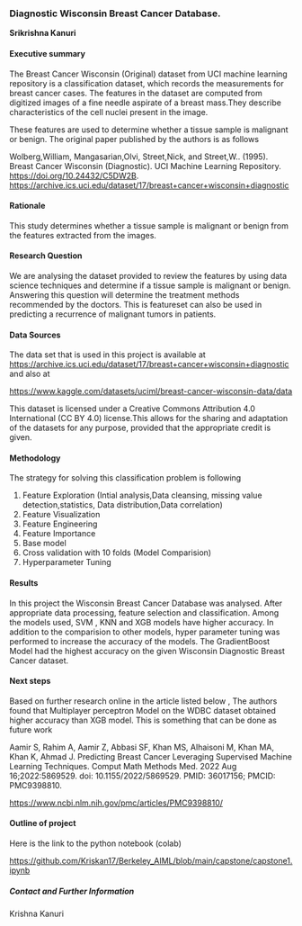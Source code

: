 ### Diagnostic Wisconsin Breast Cancer Database.

**Srikrishna Kanuri**

#### Executive summary
The Breast Cancer Wisconsin (Original) dataset from UCI machine learning repository is a classification dataset, which records the measurements for breast cancer cases. The features in the dataset are computed from digitized images of a fine needle aspirate of a breast mass.They describe characteristics of the cell nuclei present in the image. 

These features are used to determine whether a tissue sample is malignant or benign. The original paper published by the authors is as follows

Wolberg,William, Mangasarian,Olvi, Street,Nick, and Street,W.. (1995). Breast Cancer Wisconsin (Diagnostic). UCI Machine Learning Repository. https://doi.org/10.24432/C5DW2B.
https://archive.ics.uci.edu/dataset/17/breast+cancer+wisconsin+diagnostic

#### Rationale
This study determines whether a tissue sample is malignant or benign from the features extracted from the images.

#### Research Question

We are analysing the dataset provided to review the features by using data science techniques and determine if a tissue sample is malignant or benign.
Answering this question will determine the treatment methods recommended by the doctors. This is featureset can also be used in predicting a recurrence of malignant tumors in patients.

#### Data Sources
The data set that is used in this project is available at 
https://archive.ics.uci.edu/dataset/17/breast+cancer+wisconsin+diagnostic
and also at 

https://www.kaggle.com/datasets/uciml/breast-cancer-wisconsin-data/data


This dataset is licensed under a Creative Commons Attribution 4.0 International (CC BY 4.0) license.This allows for the sharing and adaptation of the datasets for any purpose, provided that the appropriate credit is given.


#### Methodology
The strategy for solving this classification problem is following 

1. Feature Exploration (Intial analysis,Data cleansing, missing value detection,statistics, Data distribution,Data correlation)	
2. Feature Visualization
3. Feature Engineering
4. Feature Importance
5. Base model
6. Cross validation with 10 folds (Model Comparision)
7. Hyperparameter Tuning

#### Results
In this project the Wisconsin Breast Cancer Database was analysed. After appropriate data processing, feature selection and classification.
Among the models used, SVM , KNN and XGB models have higher accuracy. In addition to the comparision to other models, hyper parameter tuning was performed to increase the accuracy of the models. The GradientBoost Model had the highest accuracy on the given Wisconsin Diagnostic Breast Cancer dataset.

#### Next steps
Based on further research online in the article listed below , The authors found that Multiplayer perceptron Model on the WDBC dataset obtained higher accuracy than XGB model. This is something that can be done as future work

Aamir S, Rahim A, Aamir Z, Abbasi SF, Khan MS, Alhaisoni M, Khan MA, Khan K, Ahmad J. Predicting Breast Cancer Leveraging Supervised Machine Learning Techniques. Comput Math Methods Med. 2022 Aug 16;2022:5869529. doi: 10.1155/2022/5869529. PMID: 36017156; PMCID: PMC9398810.

https://www.ncbi.nlm.nih.gov/pmc/articles/PMC9398810/

#### Outline of project

Here is the link to the python notebook (colab)

https://github.com/Kriskan17/Berkeley_AIML/blob/main/capstone/capstone1.ipynb


##### Contact and Further Information
Krishna Kanuri
